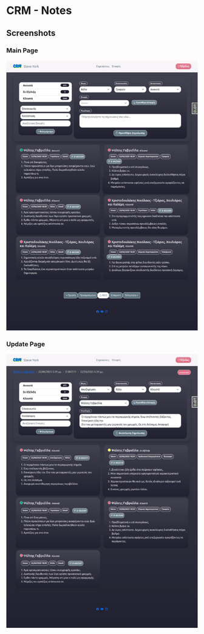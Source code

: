 # CRM - Notes

## Screenshots
### Main Page
<img src="static/media/main.png" alt="Main Page">

### Update Page
<img src="static/media/update.png" alt="Main Page">